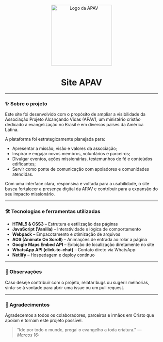 <p align="center">
  <img src="assets/images/logo.webp" alt="Logo da APAV" width="200" border-radius="100%"/>
</p>

<h1 align="center">Site APAV</h1>

---

### ✨ Sobre o projeto

Este site foi desenvolvido com o propósito de ampliar a visibilidade da Associação Projeto Alcançando Vidas (APAV), um ministério cristão dedicado à evangelização no Brasil e em diversos países da América Latina.

A plataforma foi estrategicamente planejada para:

- Apresentar a missão, visão e valores da associação;
- Inspirar e engajar novos membros, voluntários e parceiros;
- Divulgar eventos, ações missionárias, testemunhos de fé e conteúdos edificantes;
- Servir como ponte de comunicação com apoiadores e comunidades atendidas.

Com uma interface clara, responsiva e voltada para a usabilidade, o site busca fortalecer a presença digital da APAV e contribuir para a expansão do seu impacto missionário.

---

### 🛠️ Tecnologias e ferramentas utilizadas

- **HTML5 & CSS3** – Estrutura e estilização das páginas
- **JavaScript (Vanilla)** – Interatividade e lógica de comportamento
- **Webpack** – Empacotamento e otimização de arquivos
- **AOS (Animate On Scroll)** – Animações de entrada ao rolar a página
- **Google Maps Embed API** – Exibição de localização diretamente no site
- **WhatsApp API (click-to-chat)** – Contato direto via WhatsApp
- **Netlify** – Hospedagem e deploy contínuo

---

### 📌 Observações

Caso deseje contribuir com o projeto, relatar bugs ou sugerir melhorias, sinta-se à vontade para abrir uma issue ou um pull request.

---

### 🙏 Agradecimentos

Agradecemos a todos os colaboradores, parceiros e irmãos em Cristo que apoiam e tornam este projeto possível.

> "Ide por todo o mundo, pregai o evangelho a toda criatura." — *Marcos 16:*
